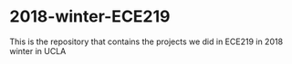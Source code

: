 # 2018-winter-ECE219
This is the repository that contains the projects we did in ECE219 in 2018 winter in UCLA
